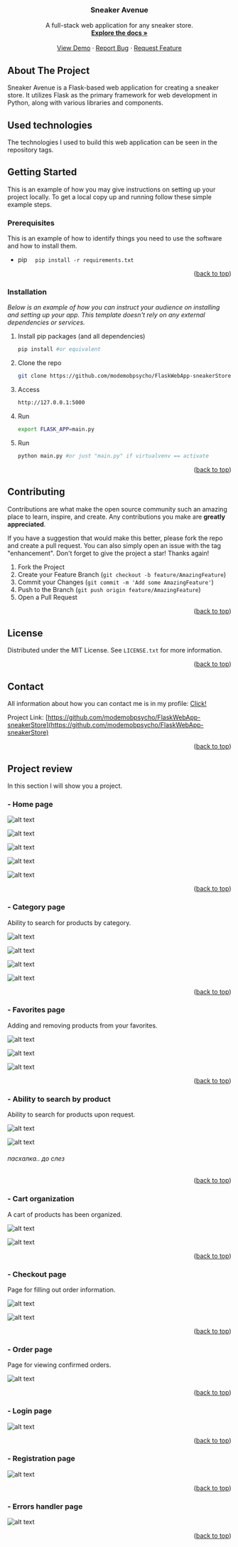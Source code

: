 <a name="readme-top"></a>

<div align="center">

  <h3 align="center">Sneaker Avenue</h3>

  <p align="center">
    A full-stack web application for any sneaker store.
    <br />
    <a href="https://github.com/modemobpsycho/FlaskWebApp-sneakerStore"><strong>Explore the docs »</strong></a>
    <br />
    <br />
    <a href="https://github.com/modemobpsycho/FlaskWebApp-sneakerStore">View Demo</a>
    ·
    <a href="https://github.com/modemobpsycho/FlaskWebApp-sneakerStore/issues">Report Bug</a>
    ·
    <a href="https://github.com/modemobpsycho/FlaskWebApp-sneakerStore/issues">Request Feature</a>
  </p>
</div>

## About The Project

<!-- [![Product Name Screen Shot][product-screenshot]](https://example.com) -->

Sneaker Avenue is a Flask-based web application for creating a sneaker store. It utilizes Flask as the primary framework for web development in Python, along with various libraries and components.

## Used technologies

The technologies I used to build this web application can be seen in the repository tags.

## Getting Started

This is an example of how you may give instructions on setting up your project locally.
To get a local copy up and running follow these simple example steps.

### Prerequisites

This is an example of how to identify things you need to use the software and how to install them.

-   pip
`   pip install -r requirements.txt
  `
<p align="right">(<a href="#readme-top">back to top</a>)</p>

### Installation

_Below is an example of how you can instruct your audience on installing and setting up your app. This template doesn't rely on any external dependencies or services._

1. Install pip packages (and all dependencies)
    ```sh
    pip install #or equivalent
    ```
2. Clone the repo
    ```sh
    git clone https://github.com/modemobpsycho/FlaskWebApp-sneakerStore.git
    ```
3. Access
    ```sh
    http://127.0.0.1:5000
    ```
4. Run
    ```sh
    export FLASK_APP=main.py
    ```
5. Run
    ```sh
    python main.py #or just "main.py" if virtualvenv == activate
    ```

<p align="right">(<a href="#readme-top">back to top</a>)</p>

## Contributing

Contributions are what make the open source community such an amazing place to learn, inspire, and create. Any contributions you make are **greatly appreciated**.

If you have a suggestion that would make this better, please fork the repo and create a pull request. You can also simply open an issue with the tag "enhancement".
Don't forget to give the project a star! Thanks again!

1. Fork the Project
2. Create your Feature Branch (`git checkout -b feature/AmazingFeature`)
3. Commit your Changes (`git commit -m 'Add some AmazingFeature'`)
4. Push to the Branch (`git push origin feature/AmazingFeature`)
5. Open a Pull Request

<p align="right">(<a href="#readme-top">back to top</a>)</p>

<!-- LICENSE -->

## License

Distributed under the MIT License. See `LICENSE.txt` for more information.

<p align="right">(<a href="#readme-top">back to top</a>)</p>

<!-- CONTACT -->

## Contact

All information about how you can contact me is in my profile: <a href="https://github.com/modemobpsycho">Click!</a>

Project Link: [https://github.com/modemobpsycho/FlaskWebApp-sneakerStore](https://github.com/modemobpsycho/FlaskWebApp-sneakerStore)

<p align="right">(<a href="#readme-top">back to top</a>)</p>

## Project review

In this section I will show you a project.

### - Home page

![alt text](images/home_1.png)

![alt text](images/home_2.png)

![alt text](images/home_3.png)

![alt text](images/home_4.png)

![alt text](images/home_5.png)

<p align="right">(<a href="#readme-top">back to top</a>)</p>

### - Category page

Ability to search for products by category.

![alt text](images/category_all.png)

![alt text](images/category_all_1.png)

![alt text](images/category_care.png)

![alt text](images/category_socks.png)

<p align="right">(<a href="#readme-top">back to top</a>)</p>

### - Favorites page

Adding and removing products from your favorites.

![alt text](images/likes_1.png)

![alt text](images/likes_2.png)

![alt text](images/likes_check.png)

<p align="right">(<a href="#readme-top">back to top</a>)</p>

### - Ability to search by product

Ability to search for products upon request.

![alt text](images/search_1.png)

![alt text](images/search_2.png)

###### пасхалка.. до слез

<p align="right">(<a href="#readme-top">back to top</a>)</p>

### - Cart organization

A cart of products has been organized.

![alt text](images/cart_1.png)

![alt text](images/cart_2.png)

<p align="right">(<a href="#readme-top">back to top</a>)</p>

### - Checkout page

Page for filling out order information.

![alt text](images/checkout_1.png)

![alt text](images/checkout_success.png)

<p align="right">(<a href="#readme-top">back to top</a>)</p>

### - Order page

Page for viewing confirmed orders.

![alt text](images/order.png)

<p align="right">(<a href="#readme-top">back to top</a>)</p>

### - Login page

![alt text](images/login.png)

<p align="right">(<a href="#readme-top">back to top</a>)</p>

### - Registration page

![alt text](images/reg.png)

<p align="right">(<a href="#readme-top">back to top</a>)</p>

### - Errors handler page

![alt text](images/404.png)

<p align="right">(<a href="#readme-top">back to top</a>)</p>
<!-- MARKDOWN LINKS & IMAGES -->
<!-- https://www.markdownguide.org/basic-syntax/#reference-style-links -->

